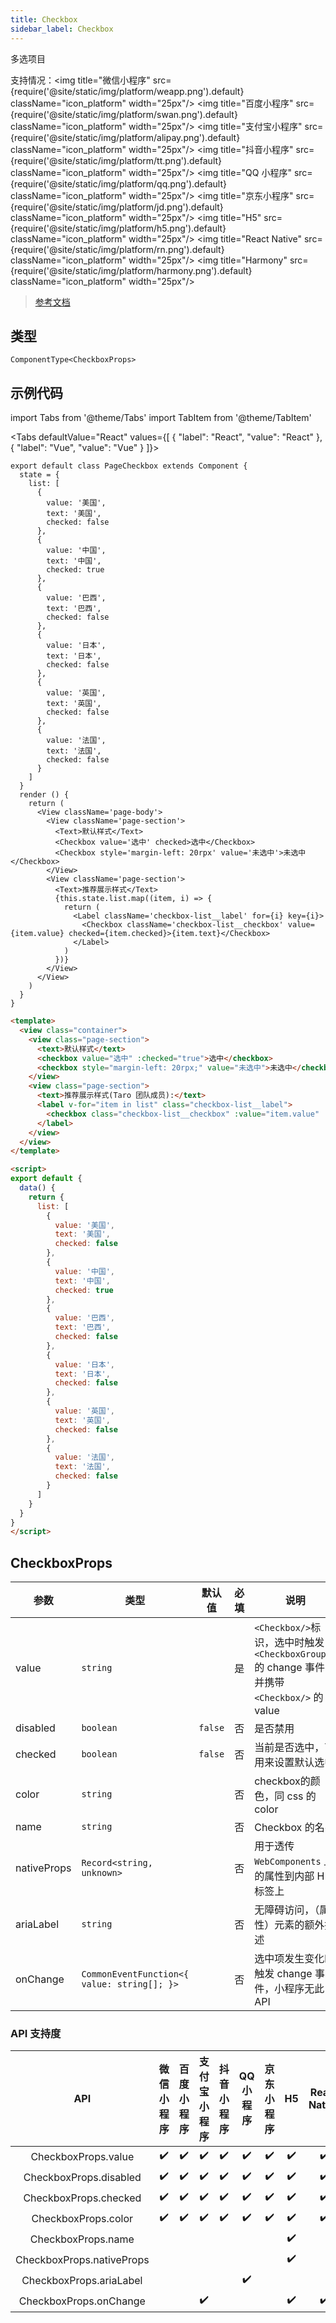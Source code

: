 ```yaml
---
title: Checkbox
sidebar_label: Checkbox
---
```


多选项目

支持情况：<img title="微信小程序" src={require('@site/static/img/platform/weapp.png').default} className="icon_platform" width="25px"/> <img title="百度小程序" src={require('@site/static/img/platform/swan.png').default} className="icon_platform" width="25px"/> <img title="支付宝小程序" src={require('@site/static/img/platform/alipay.png').default} className="icon_platform" width="25px"/> <img title="抖音小程序" src={require('@site/static/img/platform/tt.png').default} className="icon_platform" width="25px"/> <img title="QQ 小程序" src={require('@site/static/img/platform/qq.png').default} className="icon_platform" width="25px"/> <img title="京东小程序" src={require('@site/static/img/platform/jd.png').default} className="icon_platform" width="25px"/> <img title="H5" src={require('@site/static/img/platform/h5.png').default} className="icon_platform" width="25px"/> <img title="React Native" src={require('@site/static/img/platform/rn.png').default} className="icon_platform" width="25px"/> <img title="Harmony" src={require('@site/static/img/platform/harmony.png').default} className="icon_platform" width="25px"/>

> [参考文档](https://developers.weixin.qq.com/miniprogram/dev/component/checkbox.html)

## 类型

```tsx
ComponentType<CheckboxProps>
```

## 示例代码

import Tabs from '@theme/Tabs'
import TabItem from '@theme/TabItem'

<Tabs
  defaultValue="React"
  values={[
  {
    "label": "React",
    "value": "React"
  },
  {
    "label": "Vue",
    "value": "Vue"
  }
]}>
<TabItem value="React">

```tsx
export default class PageCheckbox extends Component {
  state = {
    list: [
      {
        value: '美国',
        text: '美国',
        checked: false
      },
      {
        value: '中国',
        text: '中国',
        checked: true
      },
      {
        value: '巴西',
        text: '巴西',
        checked: false
      },
      {
        value: '日本',
        text: '日本',
        checked: false
      },
      {
        value: '英国',
        text: '英国',
        checked: false
      },
      {
        value: '法国',
        text: '法国',
        checked: false
      }
    ]
  }
  render () {
    return (
      <View className='page-body'>
        <View className='page-section'>
          <Text>默认样式</Text>
          <Checkbox value='选中' checked>选中</Checkbox>
          <Checkbox style='margin-left: 20rpx' value='未选中'>未选中</Checkbox>
        </View>
        <View className='page-section'>
          <Text>推荐展示样式</Text>
          {this.state.list.map((item, i) => {
            return (
              <Label className='checkbox-list__label' for={i} key={i}>
                <Checkbox className='checkbox-list__checkbox' value={item.value} checked={item.checked}>{item.text}</Checkbox>
              </Label>
            )
          })}
        </View>
      </View>
    )
  }
}
```
</TabItem>
<TabItem value="Vue">

```html
<template>
  <view class="container">
    <view class="page-section">
      <text>默认样式</text>
      <checkbox value="选中" :checked="true">选中</checkbox>
      <checkbox style="margin-left: 20rpx;" value="未选中">未选中</checkbox>
    </view>
    <view class="page-section">
      <text>推荐展示样式(Taro 团队成员):</text>
      <label v-for="item in list" class="checkbox-list__label">
        <checkbox class="checkbox-list__checkbox" :value="item.value" :checked="item.checked">{{ item.text }}</checkbox>
      </label>
    </view>
  </view>
</template>

<script>
export default {
  data() {
    return {
      list: [
        {
          value: '美国',
          text: '美国',
          checked: false
        },
        {
          value: '中国',
          text: '中国',
          checked: true
        },
        {
          value: '巴西',
          text: '巴西',
          checked: false
        },
        {
          value: '日本',
          text: '日本',
          checked: false
        },
        {
          value: '英国',
          text: '英国',
          checked: false
        },
        {
          value: '法国',
          text: '法国',
          checked: false
        }
      ]
    }
  }
}
</script>
```
</TabItem>
</Tabs>

## CheckboxProps

| 参数 | 类型 | 默认值 | 必填 | 说明 |
| --- | --- | :---: | :---: | --- |
| value | `string` |  | 是 | `<Checkbox/>`标识，选中时触发`<CheckboxGroup/>`的 change 事件，并携带 `<Checkbox/>` 的 value |
| disabled | `boolean` | `false` | 否 | 是否禁用 |
| checked | `boolean` | `false` | 否 | 当前是否选中，可用来设置默认选中 |
| color | `string` |  | 否 | checkbox的颜色，同 css 的 color |
| name | `string` |  | 否 | Checkbox 的名字 |
| nativeProps | `Record<string, unknown>` |  | 否 | 用于透传 `WebComponents` 上的属性到内部 H5 标签上 |
| ariaLabel | `string` |  | 否 | 无障碍访问，（属性）元素的额外描述 |
| onChange | `CommonEventFunction<{ value: string[]; }>` |  | 否 | 选中项发生变化时触发 change 事件，小程序无此 API |

### API 支持度

| API | 微信小程序 | 百度小程序 | 支付宝小程序 | 抖音小程序 | QQ 小程序 | 京东小程序 | H5 | React Native | Harmony |
| :---: | :---: | :---: | :---: | :---: | :---: | :---: | :---: | :---: | :---: |
| CheckboxProps.value | ✔️ | ✔️ | ✔️ | ✔️ | ✔️ | ✔️ | ✔️ | ✔️ | ✔️ |
| CheckboxProps.disabled | ✔️ | ✔️ | ✔️ | ✔️ | ✔️ | ✔️ | ✔️ | ✔️ | ✔️ |
| CheckboxProps.checked | ✔️ | ✔️ | ✔️ | ✔️ | ✔️ | ✔️ | ✔️ | ✔️ | ✔️ |
| CheckboxProps.color | ✔️ | ✔️ | ✔️ | ✔️ | ✔️ | ✔️ | ✔️ | ✔️ | ✔️ |
| CheckboxProps.name |  |  |  |  |  |  | ✔️ |  | ✔️ |
| CheckboxProps.nativeProps |  |  |  |  |  |  | ✔️ |  |  |
| CheckboxProps.ariaLabel |  |  |  |  | ✔️ |  |  |  |  |
| CheckboxProps.onChange |  |  | ✔️ |  |  |  | ✔️ | ✔️ | ✔️ |
